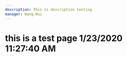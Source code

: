 ```yaml
---
description: This is description testing
manager: Wang.Hui
---
```

# this is a test page 1/23/2020 11:27:40 AM